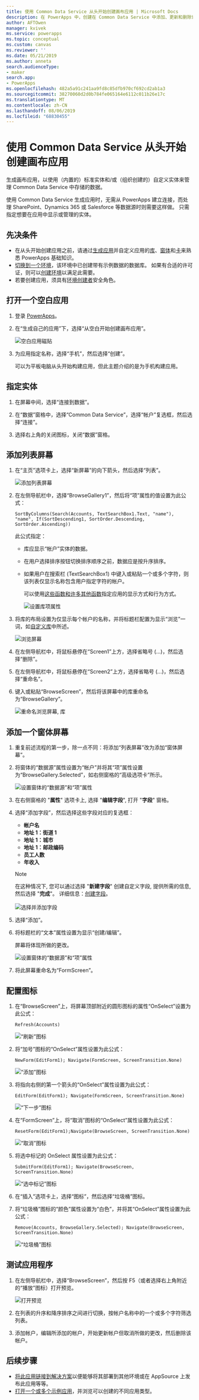 ```yaml
---
title: 使用 Common Data Service 从头开始创建画布应用 | Microsoft Docs
description: 在 PowerApps 中，创建在 Common Data Service 中添加、更新和删除记录的画布应用。
author: AFTOwen
manager: kvivek
ms.service: powerapps
ms.topic: conceptual
ms.custom: canvas
ms.reviewer: ''
ms.date: 05/21/2019
ms.author: anneta
search.audienceType:
- maker
search.app:
- PowerApps
ms.openlocfilehash: 482a5a91c241aa9fd8c85dfb970cf692cd2ab1a3
ms.sourcegitcommit: 38270060d2d0b784fe065164e6112c011b26e17c
ms.translationtype: MT
ms.contentlocale: zh-CN
ms.lasthandoff: 08/06/2019
ms.locfileid: "68830455"
---
```

# <a name="create-a-canvas-app-from-scratch-using-common-data-service"></a>使用 Common Data Service 从头开始创建画布应用

生成画布应用，以使用（内置的）标准实体和/或（组织创建的）自定义实体来管理 Common Data Service 中存储的数据。

使用 Common Data Service 生成应用时，无需从 PowerApps 建立连接，而处理 SharePoint、Dynamics 365 或 Salesforce 等数据源时则需要这样做。 只需指定想要在应用中显示或管理的实体。

## <a name="prerequisites"></a>先决条件

- 在从头开始创建应用之前，请通过[生成应用](data-platform-create-app.md)并自定义应用的[库](customize-layout-sharepoint.md)、[窗体](customize-forms-sharepoint.md)和[卡](customize-card.md)来熟悉 PowerApps 基础知识。
- [切换到一个环境](working-with-environments.md)，该环境中已创建带有示例数据的数据库。 如果有合适的许可证，则可以[创建环境](../../administrator/create-environment.md)以满足此需要。
- 若要创建应用，须具有[环境创建者](https://docs.microsoft.com/power-platform/admin/database-security#predefined-security-roles)安全角色。

## <a name="open-a-blank-app"></a>打开一个空白应用

1. 登录 [PowerApps](http://web.powerapps.com?utm_source=padocs&utm_medium=linkinadoc&utm_campaign=referralsfromdoc)。

1. 在“生成自己的应用”下，选择“从空白开始创建画布应用”。

    ![空白应用磁贴](./media/data-platform-create-app-scratch/blank-app.png)

1. 为应用指定名称，选择“手机”，然后选择“创建”。

    可以为平板电脑从头开始构建应用，但此主题介绍的是为手机构建应用。

## <a name="specify-an-entity"></a>指定实体

1. 在屏幕中间，选择“连接到数据”。

1. 在“数据”窗格中，选择“Common Data Service”，选择“帐户”复选框，然后选择“连接”。

1. 选择右上角的关闭图标，关闭“数据”窗格。

## <a name="add-a-list-screen"></a>添加列表屏幕

1. 在“主页”选项卡上，选择“新屏幕”的向下箭头，然后选择“列表”。

    ![添加列表屏幕](./media/data-platform-create-app-scratch/list-screen.png)

1. 在左侧导航栏中，选择“BrowseGallery1”，然后将“项”属性的值设置为此公式：

    `SortByColumns(Search(Accounts, TextSearchBox1.Text, "name"), "name", If(SortDescending1, SortOrder.Descending, SortOrder.Ascending))`

    此公式指定：

   - 库应显示“帐户”实体的数据。
   - 在用户选择排序按钮切换排序顺序之前，数据应是按升序排序。
   - 如果用户在搜索栏 (TextSearchBox1) 中键入或粘贴一个或多个字符，则该列表仅显示名称包含用户指定字符的帐户。

     可以使用[这些函数和许多其他函数](formula-reference.md)指定应用的显示方式和行为方式。

     ![设置库项属性](./media/data-platform-create-app-scratch/gallery-items.png)

1. 将库的布局设置为仅显示每个帐户的名称，并将标题栏配置为显示“浏览”一词，如[自定义库](customize-layout-sharepoint.md)中所述。

    ![浏览屏幕](./media/data-platform-create-app-scratch/final-browse.png)

1. 在左侧导航栏中，将鼠标悬停在“Screen1”上方，选择省略号 (...)，然后选择“删除”。

1. 在左侧导航栏中，将鼠标悬停在“Screen2”上方，选择省略号 (...)，然后选择“重命名”。

1. 键入或粘贴“BrowseScreen”，然后将该屏幕中的库重命名为“BrowseGallery”。

    ![重命名浏览屏幕, 库](./media/data-platform-create-app-scratch/rename-browse.png)

## <a name="add-a-form-screen"></a>添加一个窗体屏幕

1. 重复前述流程的第一步，除一点不同：将添加“列表屏幕”改为添加“窗体屏幕”。

1. 将窗体的“数据源”属性设置为“帐户”并将其“项”属性设置为“BrowseGallery.Selected”，如右侧窗格的“高级选项卡”所示。

    ![设置窗体的“数据源”和“项”属性](./media/data-platform-create-app-scratch/form-datasource.png)

1. 在右侧窗格的 "**属性**" 选项卡上, 选择 "**编辑字段**", 打开 "**字段**" 窗格。

1. 选择“添加字段”，然后选择这些字段对应的复选框：

    - **帐户名**
    - **地址 1：街道 1**
    - **地址 1：城市**
    - **地址 1：邮政编码**
    - **员工人数**
    - **年收入**

    > [!NOTE]
    > 在这种情况下, 您可以通过选择 "**新建字段**" 创建自定义字段, 提供所需的信息, 然后选择 "**完成**"。 详细信息：[创建字段](../common-data-service/create-edit-field-portal.md#create-a-field)。<br><br>![](media/data-platform-create-app-scratch/choose-or-add-fields.png "选择并添加字段")

1. 选择“添加”。

1. 将标题栏的“文本”属性设置为显示“创建/编辑”。

    屏幕将体现所做的更改。

    ![设置窗体的“数据源”和“项”属性](./media/data-platform-create-app-scratch/field-list.png)

1. 将此屏幕重命名为“FormScreen”。

## <a name="configure-icons"></a>配置图标

1. 在“BrowseScreen”上，将屏幕顶部附近的圆形图标的属性“OnSelect”设置为此公式：

    `Refresh(Accounts)`

    ![“刷新”图标](./media/data-platform-create-app-scratch/refresh-icon.png)

1. 将“加号”图标的“OnSelect”属性设置为此公式：

    `NewForm(EditForm1); Navigate(FormScreen, ScreenTransition.None)`

    ![“添加”图标](./media/data-platform-create-app-scratch/plus-icon.png)

1. 将指向右侧的第一个箭头的“OnSelect”属性设置为此公式：

    `EditForm(EditForm1); Navigate(FormScreen, ScreenTransition.None)`

    ![“下一步”图标](./media/data-platform-create-app-scratch/next-icon.png)

1. 在“FormScreen”上，将“取消”图标的“OnSelect”属性设置为此公式：

    `ResetForm(EditForm1);Navigate(BrowseScreen, ScreenTransition.None)`

    ![“取消”图标](./media/data-platform-create-app-scratch/cancel-icon.png)

1. 将选中标记的 OnSelect 属性设置为此公式：

    `SubmitForm(EditForm1); Navigate(BrowseScreen, ScreenTransition.None)`

    ![“选中标记”图标](./media/data-platform-create-app-scratch/checkmark-icon.png)

1. 在“插入”选项卡上，选择“图标”，然后选择“垃圾桶”图标。

1. 将“垃圾桶”图标的“颜色”属性设置为“白色”，并将其“OnSelect”属性设置为此公式：

    `Remove(Accounts, BrowseGallery.Selected); Navigate(BrowseScreen, ScreenTransition.None)`

    ![“垃圾桶”图标](./media/data-platform-create-app-scratch/trash-icon.png)

## <a name="test-the-app"></a>测试应用程序

1. 在左侧导航栏中，选择“BrowseScreen”，然后按 F5（或者选择右上角附近的“播放”图标）打开预览。

    ![打开预览](./media/data-platform-create-app-scratch/open-preview.png)

1. 在列表的升序和降序排序之间进行切换，按帐户名称中的一个或多个字符筛选列表。

1. 添加帐户，编辑所添加的帐户，开始更新帐户但取消所做的更改，然后删除该帐户。

## <a name="next-steps"></a>后续步骤

- [将此应用链接到解决方案](add-app-solution.md)以便能够将其部署到其他环境或在 AppSource 上发布此应用等等。
- [打开一个或多个示例应用](open-and-run-a-sample-app.md)，并浏览可以创建的不同应用类型。
